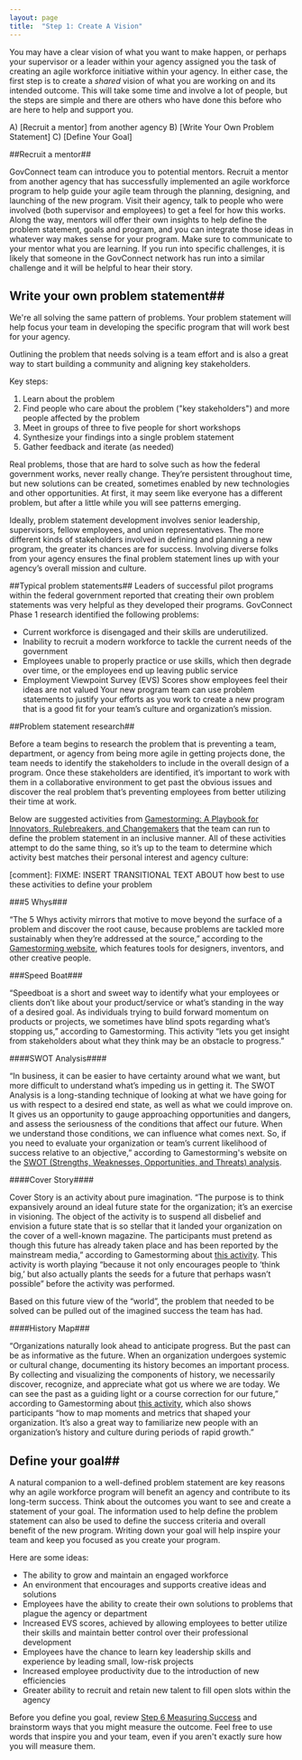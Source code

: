 ```yaml
---
layout: page
title:  "Step 1: Create A Vision"
---
```

You may have a clear vision of what you want to make happen, or perhaps your
supervisor or a leader within your agency assigned you the task of creating
an agile workforce initiative within your agency.  In either case, the first
step is to create a _shared_ vision of what you are working on and its intended
outcome.  This will take some time and involve a lot of people, but the steps
are simple and there are others who have done this before who are here to help
and support you.

A)  [Recruit a mentor] from another agency
B)  [Write Your Own Problem Statement]
C)  [Define Your Goal]

##Recruit a mentor##

GovConnect team can introduce you to potential mentors. Recruit a mentor from another agency that has successfully implemented an agile workforce program to help guide your agile team through the planning, designing, and launching of the new program. Visit their agency, talk to people who were involved (both supervisor and employees) to get a feel for how this works. Along the way, mentors will offer their own insights to help define the problem statement, goals and program, and you can integrate those ideas in whatever way makes sense for your program.  Make sure to communicate to your mentor what you are learning.  If you run into specific challenges, it is likely that someone in the GovConnect network has run into a similar challenge and it will be helpful to hear their story.

## Write your own problem statement##
We're all solving the same pattern of problems. Your problem statement will
help focus your team in developing the specific program that will work best
for your agency.

Outlining the problem that needs solving is a team effort and is also a great
way to start building a community and aligning key stakeholders.    

Key steps:

1. Learn about the problem
2. Find people who care about the problem ("key stakeholders") and more people affected by the problem
3. Meet in groups of three to five people for short workshops
4. Synthesize your findings into a single problem statement
5. Gather feedback and iterate (as needed)

Real problems, those that are hard to solve such as how the federal government works, never really change. They’re persistent throughout time, but new solutions can be created, sometimes enabled by new technologies and other opportunities.  At first, it may seem like everyone has a different problem, but after a little while you will see patterns emerging.

Ideally, problem statement development involves senior leadership, supervisors, fellow employees, and union representatives. The more different kinds of stakeholders involved in defining and planning a new program, the greater its chances are for success. Involving diverse folks from your agency ensures the final problem statement lines up with your agency’s overall mission and culture.  

##Typical problem statements##
Leaders of successful pilot programs within the federal government reported that creating their own problem statements was very helpful as they developed their programs. GovConnect Phase 1 research identified the following problems:

* Current workforce is disengaged and their skills are underutilized.
* Inability to recruit a modern workforce to tackle the current needs of the government
* Employees unable to properly practice or use skills, which then degrade over time, or the employees end up leaving public service
* Employment Viewpoint Survey (EVS) Scores show employees feel their ideas are not valued
Your new program team can use problem statements to justify your efforts as you work to create a new program that is a good fit for your team’s culture and organization’s mission.

##Problem statement research##

Before a team begins to research the problem that is preventing a team, department, or agency from being more agile in getting projects done, the team needs to identify the stakeholders to include in the overall design of a program. Once these stakeholders are identified, it’s important to work with them in a collaborative environment to get past the obvious issues and discover the real problem that’s preventing employees from better utilizing their time at work.

Below are suggested activities from [Gamestorming: A Playbook for Innovators, Rulebreakers, and Changemakers](http://gamestorming.com/) that the team can run to define the problem statement in an inclusive manner. All of these activities attempt to do the same thing, so it’s up to the team to determine which activity best matches their personal interest and agency culture:

[comment]: FIXME: INSERT TRANSITIONAL TEXT ABOUT how best to use these activities to define your problem

###5 Whys###


“The 5 Whys activity mirrors that motive to move beyond the surface of a problem and discover the root cause, because problems are tackled more sustainably when they’re addressed at the source,” according to the [Gamestorming website](http://gamestorming.com/games-for-problem-solving/the-5-whys/), which features tools for designers, inventors, and other creative people.  

###Speed Boat###

“Speedboat is a short and sweet way to identify what your employees or clients don’t like about your product/service or what’s standing in the way of a desired goal.  As individuals trying to build forward momentum on products or projects, we sometimes have blind spots regarding what’s stopping us,” according to Gamestorming. This activity “lets you get insight from stakeholders about what they think may be an obstacle to progress.”

####SWOT Analysis####

“In business, it can be easier to have certainty around what we want, but more difficult to understand what’s impeding us in getting it. The SWOT Analysis is a long-standing technique of looking at what we have going for us with respect to a desired end state, as well as what we could improve on. It gives us an opportunity to gauge approaching opportunities and dangers, and assess the seriousness of the conditions that affect our future. When we understand those conditions, we can influence what comes next. So, if you need to evaluate your organization or team’s current likelihood of success relative to an objective,” according to Gamestorming's website on the [SWOT (Strengths, Weaknesses, Opportunities, and Threats) analysis](http://gamestorming.com/games-for-fresh-thinking-and-ideas/swot-analysis/).

####Cover Story####

Cover Story is an activity about pure imagination. “The purpose is to think expansively around an ideal future state for the organization; it’s an exercise in visioning. The object of the activity is to suspend all disbelief and envision a future state that is so stellar that it landed your organization on the cover of a well-known magazine. The participants must pretend as though this future has already taken place and has been reported by the mainstream media,” according to Gamestorming about [this activity](http://gamestorming.com/games-for-design/cover-story/). This activity is worth playing “because it not only encourages people to ‘think big,’ but also actually plants the seeds for a future that perhaps wasn’t possible” before the activity was performed.

Based on this future view of the “world”, the problem that needed to be solved can be pulled out of the imagined success the team has had.

####History Map###

“Organizations naturally look ahead to anticipate progress. But the past can be as informative as the future. When an organization undergoes systemic or cultural change, documenting its history becomes an important process. By collecting and visualizing the components of history, we necessarily discover, recognize, and appreciate what got us where we are today. We can see the past as a guiding light or a course correction for our future,” according to Gamestorming about [this activity](http://gamestorming.com/games-for-opening/history-map/), which also shows participants “how to map moments and metrics that shaped your organization. It’s also a great way to familiarize new people with an organization’s history and culture during periods of rapid growth.”

## Define your goal##

A natural companion to a well-defined problem statement are key reasons why an agile workforce program will benefit an agency and contribute to its long-term success. Think about the outcomes you want to see and create a statement of your goal.  The information used to help define the problem statement can also be used to define the success criteria and overall benefit of the new program.  Writing down your goal will help inspire your team and keep you focused as you create your program.

Here are some ideas:

* The ability to grow and maintain an engaged workforce
* An environment that encourages and supports creative ideas and solutions
* Employees have the ability to create their own solutions to problems that plague the agency or department
* Increased EVS scores, achieved by allowing employees to better utilize their skills and maintain better control over their professional development
* Employees have the chance to learn key leadership skills and experience by leading small, low-risk projects
* Increased employee productivity due to the introduction of new efficiencies
* Greater ability to recruit and retain new talent to fill open slots within the agency

Before you define you goal, review [Step 6 Measuring Success](metrics.html) and brainstorm ways that you might measure the outcome.  Feel free to use words that inspire you and your team, even if you aren't exactly sure how you will measure them.
